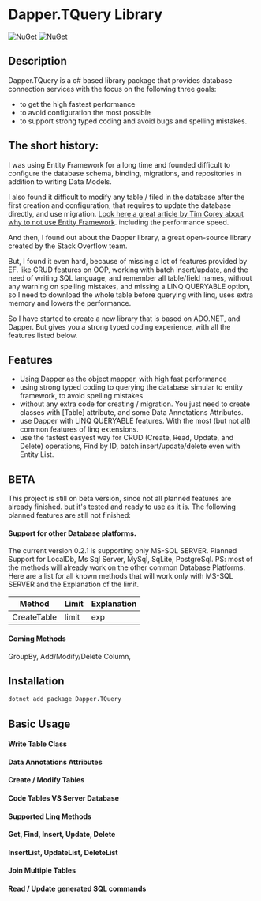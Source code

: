 # Dapper.TQuery Library

[![NuGet](https://img.shields.io/nuget/v/Dapper.TQuery.svg)](https://www.nuget.org/packages/Dapper.TQuery)
[![NuGet](https://img.shields.io/nuget/dt/Dapper.TQuery.svg)](https://www.nuget.org/packages/Dapper.TQuery)

## Description
Dapper.TQuery is a c# based library package that provides database connection services with the focus on the following three goals:
* to get the high fastest performance
* to avoid configuration the most possible
* to support strong typed coding and avoid bugs and spelling mistakes.

## The short history:
I was using Entity Framework for a long time and founded difficult to configure the database schema, binding, migrations, and repositories in addition to writing Data Models.

I also found it difficult to modify any table / filed in the database after the first creation and configuration, that requires to update the database directly, and use migration.
[Look here a great article by Tim Corey about why to not use Entity Framework](https://www.iamtimcorey.com/blog/137806/entity-framework). including the performance speed.

And then, I found out about the Dapper library, a great open-source library created by the Stack Overflow team.

But, I found it even hard, because of missing a lot of features provided by EF. like CRUD features on OOP, working with batch insert/update, and the need of writing SQL language, and remember all table/field names, without any warning on spelling mistakes, and missing a LINQ QUERYABLE option, so I need to download the whole table before querying with linq, uses extra memory and lowers the performance. 

So I have started to create a new library that is based on ADO.NET, and Dapper. But gives you a strong typed coding experience, with all the features listed below.

## Features
* Using Dapper as the object mapper, with high fast performance
* using strong typed coding to querying the database simular to entity framework, to avoid spelling mistakes
* without any extra code for creating / migration. You just need to create classes with [Table] attribute, and some Data Annotations Attributes.
* use Dapper with LINQ QUERYABLE features. With the most (but not all) common features of linq extensions.
* use the fastest easyest way for CRUD (Create, Read, Update, and Delete) operations, Find by ID, batch insert/update/delete even with Entity List.

## BETA
This project is still on beta version, since not all planned features are already finished. but it's tested and ready to use as it is.
The following planned features are still not finished:
#### Support for other Database platforms.
The current version 0.2.1 is supporting only MS-SQL SERVER. 
Planned Support for LocalDb, Ms Sql Server, MySql, SqLite, PostgreSql.
PS: most of the methods will already work on the other common Database Platforms.
Here are a list for all known methods that will work only with MS-SQL SERVER and the Explanation of the limit.

Method       | Limit         | Explanation
------------ | ------------- | ------------------------------
CreateTable | limit | exp
#### Coming Methods
GroupBy, Add/Modify/Delete Column,  

## Installation

```sh
dotnet add package Dapper.TQuery
```


## Basic Usage

#### Write Table Class

#### Data Annotations Attributes

#### Create / Modify Tables

#### Code Tables VS Server Database

#### Supported Linq Methods

#### Get, Find, Insert, Update, Delete

#### InsertList, UpdateList, DeleteList

#### Join Multiple Tables

#### Read / Update generated SQL commands
